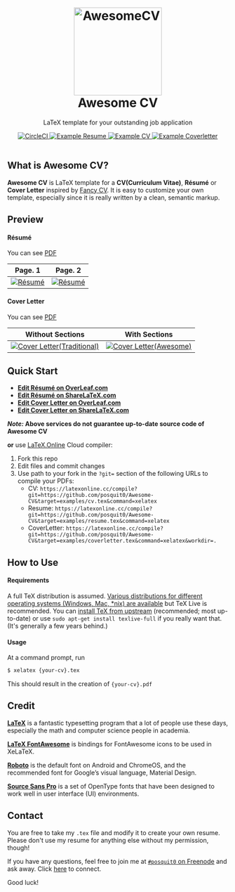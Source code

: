 <h1 align="center">
  <a href="https://github.com/posquit0/Awesome-CV" title="AwesomeCV Documentation">
    <img alt="AwesomeCV" src="https://github.com/posquit0/Awesome-CV/raw/master/icon.png" width="200px" height="200px" />
  </a>
  <br />
  Awesome CV
</h1>

<p align="center">
  LaTeX template for your outstanding job application
</p>

<div align="center">
  <a href="https://circleci.com/gh/posquit0/Awesome-CV">
    <img alt="CircleCI" src="https://circleci.com/gh/posquit0/Awesome-CV.svg?style=shield" />
  </a>
  <a href="https://latexonline.cc/compile?git=https://github.com/posquit0/Awesome-CV&target=examples/resume.tex&command=xelatex">
    <img alt="Example Resume" src="https://img.shields.io/badge/resume-pdf-green.svg" />
  </a>
  <a href="https://latexonline.cc/compile?git=https://github.com/posquit0/Awesome-CV&target=examples/cv.tex&command=xelatex">
    <img alt="Example CV" src="https://img.shields.io/badge/cv-pdf-green.svg" />
  </a>
  <a href="https://latexonline.cc/compile?git=https://github.com/posquit0/Awesome-CV&target=examples/coverletter.tex&command=xelatex&workdir=.">
    <img alt="Example Coverletter" src="https://img.shields.io/badge/coverletter-pdf-green.svg" />
  </a>
</div>

<br />

## <a name="what-is-awesomecv"></a>What is Awesome CV?

**Awesome CV** is LaTeX template for a **CV(Curriculum Vitae)**, **Résumé** or **Cover Letter** inspired by [Fancy CV](https://www.sharelatex.com/templates/cv-or-resume/fancy-cv). It is easy to customize your own template, especially since it is really written by a clean, semantic markup.


## <a name="preview"></a>Preview

#### Résumé

You can see [PDF](https://latexonline.cc/compile?git=https://github.com/posquit0/Awesome-CV&target=examples/resume.tex&command=xelatex)

| Page. 1 | Page. 2 |
|:---:|:---:|
| [![Résumé](https://raw.githubusercontent.com/posquit0/Awesome-CV/master/examples/resume-0.png)](https://latexonline.cc/compile?git=https://github.com/posquit0/Awesome-CV&target=examples/resume.tex&command=xelatex)  | [![Résumé](https://raw.githubusercontent.com/posquit0/Awesome-CV/master/examples/resume-1.png)](https://latexonline.cc/compile?git=https://github.com/posquit0/Awesome-CV&target=examples/resume.tex&command=xelatex) |

#### Cover Letter

You can see [PDF](https://latexonline.cc/compile?git=https://github.com/posquit0/Awesome-CV&target=examples/coverletter.tex&command=xelatex&workdir=.)

| Without Sections | With Sections |
|:---:|:---:|
| [![Cover Letter(Traditional)](https://raw.githubusercontent.com/posquit0/Awesome-CV/master/examples/coverletter-0.png)](https://latexonline.cc/compile?git=https://github.com/posquit0/Awesome-CV&target=examples/coverletter.tex&command=xelatex&workdir=.)  | [![Cover Letter(Awesome)](https://raw.githubusercontent.com/posquit0/Awesome-CV/master/examples/coverletter-1.png)](https://latexonline.cc/compile?git=https://github.com/posquit0/Awesome-CV&target=examples/coverletter.tex&command=xelatex&workdir=.) |


## <a name="quick-start">Quick Start

* [**Edit Résumé on OverLeaf.com**](https://www.overleaf.com/latex/templates/awesome-cv/tvmzpvdjfqxp)
* [**Edit Résumé on ShareLaTeX.com**](https://www.sharelatex.com/templates/cv-or-resume/awesome-cv)
* [**Edit Cover Letter on OverLeaf.com**](https://www.overleaf.com/latex/templates/awesome-cv-cover-letter/pfzzjspkthbk)
* [**Edit Cover Letter on ShareLaTeX.com**](https://www.sharelatex.com/templates/cover-letters/awesome-cv-cover-letter)

**_Note:_ Above services do not guarantee up-to-date source code of Awesome CV**

**or** use [LaTeX.Online](https://latexonline.cc) Cloud compiler:

1. Fork this repo
2. Edit files and commit changes
3. Use path to your fork in the `?git=` section of the following URLs to compile your PDFs:
    - CV: `https://latexonline.cc/compile?git=https://github.com/posquit0/Awesome-CV&target=examples/cv.tex&command=xelatex`
    - Resume: `https://latexonline.cc/compile?git=https://github.com/posquit0/Awesome-CV&target=examples/resume.tex&command=xelatex`
    - CoverLetter: `https://latexonline.cc/compile?git=https://github.com/posquit0/Awesome-CV&target=examples/coverletter.tex&command=xelatex&workdir=.`


## <a name="how-to-use">How to Use

#### Requirements

A full TeX distribution is assumed.  [Various distributions for different operating systems (Windows, Mac, \*nix) are available](http://tex.stackexchange.com/q/55437) but TeX Live is recommended.
You can [install TeX from upstream](http://tex.stackexchange.com/q/1092) (recommended; most up-to-date) or use `sudo apt-get install texlive-full` if you really want that.  (It's generally a few years behind.)

#### Usage

At a command prompt, run

```bash
$ xelatex {your-cv}.tex
```

This should result in the creation of ``{your-cv}.pdf``


## <a name="credit">Credit

[**LaTeX**](http://www.latex-project.org) is a fantastic typesetting program that a lot of people use these days, especially the math and computer science people in academia.

[**LaTeX FontAwesome**](https://github.com/furl/latex-fontawesome) is bindings for FontAwesome icons to be used in XeLaTeX.

[**Roboto**](https://github.com/google/roboto) is the default font on Android and ChromeOS, and the recommended font for Google’s visual language, Material Design.

[**Source Sans Pro**](https://github.com/adobe-fonts/source-sans-pro) is a set of OpenType fonts that have been designed to work well in user interface (UI) environments.


## <a name="contact">Contact

You are free to take my `.tex` file and modify it to create your own resume. Please don't use my resume for anything else without my permission, though!

If you have any questions, feel free to join me at [`#posquit0` on Freenode](irc://irc.freenode.net/posquit0) and ask away. Click [here](https://kiwiirc.com/client/irc.freenode.net/posquit0) to connect.

Good luck!
